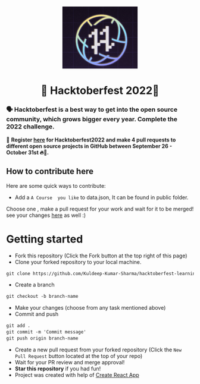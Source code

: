 <p align="center">
    <a href="https://hacktoberfest.com/">
        <img src="https://github.com/Kuldeep-Kumar-Sharma/hacktoberfest-learning-challenge/blob/master/hacktober-logo.png" width="40%">
    </a>
</p>
<h1 align="center">🎉 Hacktoberfest 2022🎉</h1>

### 🗣 Hacktoberfest is a best way to get into the open source community, which grows bigger every year. Complete the 2022 challenge.

📢 **Register [here](https://hacktoberfest.com/) for Hacktoberfest2022   and make 4 pull requests to different open source projects in GitHub between September 26 - October 31st 🔥🎉.**

## How to contribute here
Here are some quick ways to contribute:

* Add a `A Course  you like` to data.json, It can be found in public folder.

Choose one , make a pull request for your work and wait for it to be merged!
see your changes [here](https://github.com/Kuldeep-Kumar-Sharma/hacktoberfest-learning-challenge/) as well :)

# Getting started
* Fork this repository (Click the Fork button at the top right of this page)
* Clone your forked repository to your local machine. 

```markdown
git clone https://github.com/Kuldeep-Kumar-Sharma/hacktoberfest-learning-challenge
```

* Create a branch

```markdown
git checkout -b branch-name
```

* Make your changes (choose from any task mentioned above)
* Commit and push

```markdown
git add .
git commit -m 'Commit message'
git push origin branch-name
```

* Create a new pull request from your forked repository (Click the `New Pull Request` button located at the top of your repo)
* Wait for your PR review and merge approval!
* __Star this repository__ if you had fun!
* Project was created with help of [Create React App](https://create-react-app.dev/) 